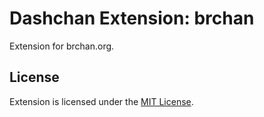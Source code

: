 # Dashchan Extension: brchan

Extension for brchan.org.

## License

Extension is licensed under the [MIT License](LICENSE).
